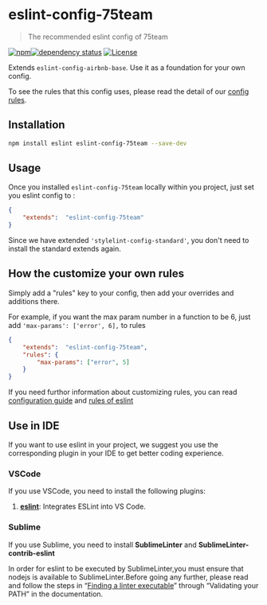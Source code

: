 # eslint-config-75team
> The recommended eslint config of 75team

[![npm](https://img.shields.io/npm/v/eslint-config-75team.svg?style=flat-square)](https://www.npmjs.com/package/eslint-config-75team)[![dependency status](https://david-dm.org/75team/esint-config-75team.svg)](https://david-dm.org/75team/esint-config-75team) [![License](https://img.shields.io/npm/l/eslint-config-75team.svg)](LICENSE)



Extends `eslint-config-airbnb-base`.
Use it as a foundation for your own config.

To see the rules that this config uses, please read the detail of our [config rules](https://github.com/75team/eslint-config-75team/blob/master/index.js).

## Installation

``` bash
npm install eslint eslint-config-75team --save-dev
```

## Usage

Once you installed `eslint-config-75team` locally within you project, just set you eslint config to :

``` json
{
    "extends":  "eslint-config-75team"
}
```
Since we have extended `'stylelint-config-standard'`, you don't need to install the standard extends again.

## How the customize your own rules

Simply add a "rules" key to your config, then add your overrides and additions there.

For example, if you want the max param number in a function to be 6, just add `'max-params': ['error', 6],` to rules

``` json
{
    "extends":  "eslint-config-75team",
    "rules": {
        "max-params": ["error", 5]
    }
}
```

If you need furthor information about customizing rules, you can read [configuration guide](https://eslint.org/docs/user-guide/configuring) and [rules of eslint](https://eslint.org/docs/rules/)

## Use in IDE

If you want to use eslint in your project, we suggest you use the corresponding plugin in your IDE to get better coding experience.

### VSCode
If you use VSCode, you need to install the following plugins:

1. **[eslint](https://marketplace.visualstudio.com/items?itemName=dbaeumer.vscode-eslint)**: Integrates ESLint into VS Code.

### Sublime

If you use Sublime, you need to install **SublimeLinter** and **SublimeLinter-contrib-eslint**

In order for eslint to be executed by SublimeLinter,you must ensure that nodejs is available to SublimeLinter.Before going any further, please read and follow the steps in “[Finding a linter executable](http://sublimelinter.readthedocs.io/en/latest/troubleshooting.html#finding-a-linter-executable)” through “Validating your PATH” in the documentation.
